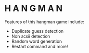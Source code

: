 # H A N G M A N
Features of this hangman game include:
- Duplicate guess detection
- Non acsii detection
- Random word generation
- Restart command and more!
